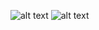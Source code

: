 ![alt text](https://robot-kit.ru/wa-data/public/shop/img/ibt2-bts7960rkp-bts7960-10-1.jpg)
![alt text](https://robot-kit.ru/wa-data/public/shop/img/bts7960-11-1.jpg)